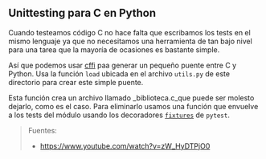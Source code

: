 ## Unittesting para C en Python
Cuando testeamos código C no hace falta que escribamos los tests en el mismo lenguaje ya que no necesitamos una herramienta de tan bajo nivel para una tarea que la mayoría de ocasiones es bastante simple.

Así que podemos usar [cffi](https://pypi.python.org/pypi/cffi) paa generar un pequeño puente entre C y Python. Usa la función `load` ubicada en el archivo `utils.py` de este directorio para crear este simple puente.

Esta función crea un archivo llamado _biblioteca.c_que puede ser molesto dejarlo, como es el caso. Para eliminarlo usamos una función que envuelve a los tests del módulo usando los decoradores [`fixtures`](https://docs.pytest.org/en/latest/fixture.html#automatic-grouping-of-tests-by-fixture-instances) de `pytest`.

> Fuentes:
> - https://www.youtube.com/watch?v=zW_HyDTPjO0